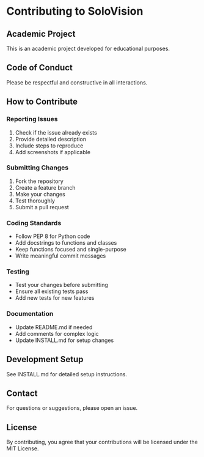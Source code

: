 # Contributing to SoloVision

## Academic Project

This is an academic project developed for educational purposes.

## Code of Conduct

Please be respectful and constructive in all interactions.

## How to Contribute

### Reporting Issues

1. Check if the issue already exists
2. Provide detailed description
3. Include steps to reproduce
4. Add screenshots if applicable

### Submitting Changes

1. Fork the repository
2. Create a feature branch
3. Make your changes
4. Test thoroughly
5. Submit a pull request

### Coding Standards

- Follow PEP 8 for Python code
- Add docstrings to functions and classes
- Keep functions focused and single-purpose
- Write meaningful commit messages

### Testing

- Test your changes before submitting
- Ensure all existing tests pass
- Add new tests for new features

### Documentation

- Update README.md if needed
- Add comments for complex logic
- Update INSTALL.md for setup changes

## Development Setup

See INSTALL.md for detailed setup instructions.

## Contact

For questions or suggestions, please open an issue.

## License

By contributing, you agree that your contributions will be licensed under the MIT License.

